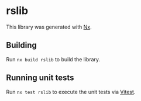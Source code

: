 # rslib

This library was generated with [Nx](https://nx.dev).

## Building

Run `nx build rslib` to build the library.

## Running unit tests

Run `nx test rslib` to execute the unit tests via [Vitest](https://vitest.dev/).
